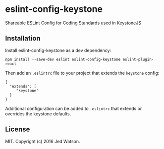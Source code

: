 # eslint-config-keystone

Shareable ESLint Config for Coding Standards used in [KeystoneJS](http://keystonejs.com)

## Installation

Install eslint-config-keystone as a dev dependency:

```
npm install --save-dev eslint eslint-config-keystone eslint-plugin-react
```

Then add an `.eslintrc` file to your project that extends the `keystone` config:

```
{
  "extends": [
     "keystone"
  ]
}
```

Additional configuration can be added to `.eslintrc` that extends or overrides the keystone defaults.

## License

MIT. Copyright (c) 2016 Jed Watson.
